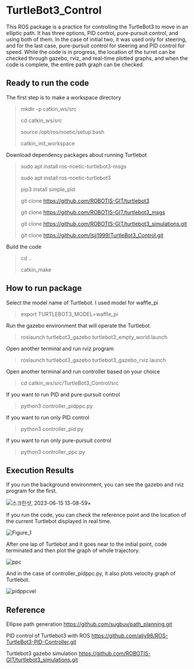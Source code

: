 # TurtleBot3_Control
This ROS package is a practice for controlling the TurtleBot3 to move in an elliptic path. It has three options, PID control, pure-pursuit control, and using both of them. In the case of initial two, it was used only for steering, and for the last case, pure-pursuit control for steering and PID control for speed. While the code is in progress, the location of the turret can be checked through gazebo, rviz, and real-time plotted graphs, and when the code is complete, the entire path graph can be checked.


## Ready to run the code
The first step is to make a workspace directory 
> mkdir -p catkin_ws/src
> 
> cd catkin_ws/src
> 
> source /opt/ros/noetic/setup.bash
> 
> catkin_init_workspace

Download dependency packages about running Turtlebot
> sudo apt install ros-noetic-turtlebot3-msgs
>
> sudo apt install ros-noetic-turtlebot3
> 
> pip3 install simple_pid
>
> git clone https://github.com/ROBOTIS-GIT/turtlebot3
>
> git clone https://github.com/ROBOTIS-GIT/turtlebot3_msgs
>
> git clone https://github.com/ROBOTIS-GIT/turtlebot3_simulations.git
> 
> git clone https://github.com/lsjj1999/TurtleBot3_Control.git

Build the code
> cd ..
> 
> catkin_make


## How to run package
Select the model name of Turtlebot. I used model for waffle_pi
> export TURTLEBOT3_MODEL=waffle_pi

Run the gazebo environment that will operate the Turtlebot.
> roslaunch turtlebot3_gazebo turtlebot3_empty_world.launch

Open another terminal and run rviz program
> roslaunch turtlebot3_gazebo turtlebot3_gazebo_rviz.launch

Open another terminal and run controller based on your choice
> cd catkin_ws/src/TurtleBot3_Control/src

If you want to run PID and pure-pursuit control
> python3 controller_pidppc.py

If you want to run only PID control
> python3 controller_pid.py

If you want to run only pure-pursuit control
> python3 controller_ppc.py

## Execution Results
If you run the background environment, you can see the gazebo and rviz program for the first.

![스크린샷, 2023-06-15 13-08-59+](https://github.com/lsjj1999/TurtleBot3_Control/assets/45039229/4fc14e3a-89b8-4391-a763-d04d6636ef25)


If you run the code, you can check the reference point and the location of the current Turtlebot displayed in real time.

![Figure_1](https://github.com/lsjj1999/TurtleBot3_Control/assets/45039229/dc0efe0d-c52c-4c51-8ed8-4c352c6395a5)


After one lap of Turtlebot and it goes near to the initial point, code terminated and then plot the graph of whole trajectory.

![ppc](https://github.com/lsjj1999/TurtleBot3_Control/assets/45039229/55dcae50-b6dc-4997-96b6-cf020bb403d0)


And in the case of controller_pidppc.py, it also plots velocity graph of Turtlebot.

![pidppcvel](https://github.com/lsjj1999/TurtleBot3_Control/assets/45039229/a5ec7ec4-0035-4842-8aac-cd0715dce9fc)

## Reference
Ellipse path generation
https://github.com/sugbuv/path_planning.git

PID control of Turtlebot3 with ROS
https://github.com/aliy98/ROS-TurtleBot3-PID-Controller.git

Turtlebot3 gazebo simulation
https://github.com/ROBOTIS-GIT/turtlebot3_simulations.git
